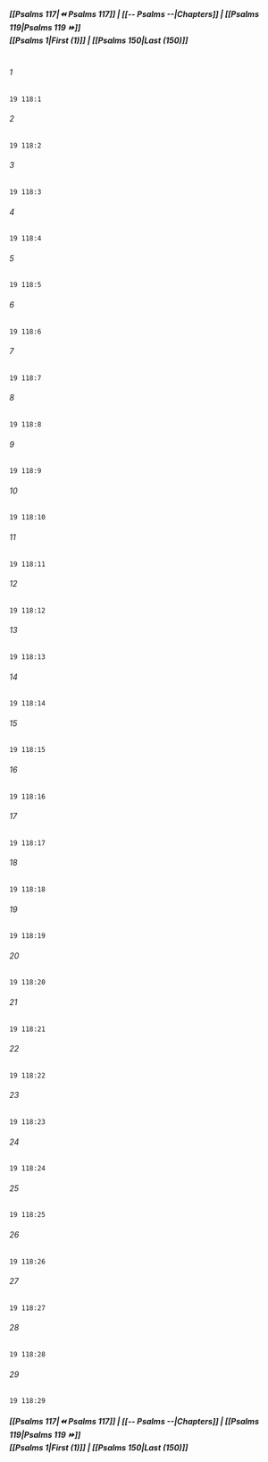 
##### **[[Psalms 117|⏪ Psalms 117]] | [[-- Psalms --|Chapters]] | [[Psalms 119|Psalms 119 ⏩]]**<br>**[[Psalms 1|First (1)]] | [[Psalms 150|Last (150)]]**<br><br>

###### 1
``` verse
19 118:1
```
###### 2
``` verse
19 118:2
```
###### 3
``` verse
19 118:3
```
###### 4
``` verse
19 118:4
```
###### 5
``` verse
19 118:5
```
###### 6
``` verse
19 118:6
```
###### 7
``` verse
19 118:7
```
###### 8
``` verse
19 118:8
```
###### 9
``` verse
19 118:9
```
###### 10
``` verse
19 118:10
```
###### 11
``` verse
19 118:11
```
###### 12
``` verse
19 118:12
```
###### 13
``` verse
19 118:13
```
###### 14
``` verse
19 118:14
```
###### 15
``` verse
19 118:15
```
###### 16
``` verse
19 118:16
```
###### 17
``` verse
19 118:17
```
###### 18
``` verse
19 118:18
```
###### 19
``` verse
19 118:19
```
###### 20
``` verse
19 118:20
```
###### 21
``` verse
19 118:21
```
###### 22
``` verse
19 118:22
```
###### 23
``` verse
19 118:23
```
###### 24
``` verse
19 118:24
```
###### 25
``` verse
19 118:25
```
###### 26
``` verse
19 118:26
```
###### 27
``` verse
19 118:27
```
###### 28
``` verse
19 118:28
```
###### 29
``` verse
19 118:29
```

##### **[[Psalms 117|⏪ Psalms 117]] | [[-- Psalms --|Chapters]] | [[Psalms 119|Psalms 119 ⏩]]**<br>**[[Psalms 1|First (1)]] | [[Psalms 150|Last (150)]]**
